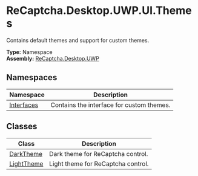 # ReCaptcha.Desktop.UWP.UI.Themes
Contains default themes and support for custom themes.

**Type:** Namespace
<br />
**Assembly:** [ReCaptcha.Desktop.UWP](/ReCaptcha.Desktop/reference/recaptcha.desktop.uwp/)

## Namespaces
| Namespace                                                    | Description                                                                      |
|--------------------------------------------------------------|----------------------------------------------------------------------------------|
| [Interfaces](/ReCaptcha.Desktop/reference/recaptcha.desktop.uwp/ui/themes/interfaces/)              | Contains the interface for custom themes. |


## Classes
| Class                                                    | Description                                                                      |
|--------------------------------------------------------------|----------------------------------------------------------------------------------|
| [DarkTheme](/ReCaptcha.Desktop/reference/recaptcha.desktop.uwp/ui/themes/darktheme.html)              | Dark theme for ReCaptcha control. |
| [LightTheme](/ReCaptcha.Desktop/reference/recaptcha.desktop.uwp/ui/themes/darktheme.html)              | Light theme for ReCaptcha control. |